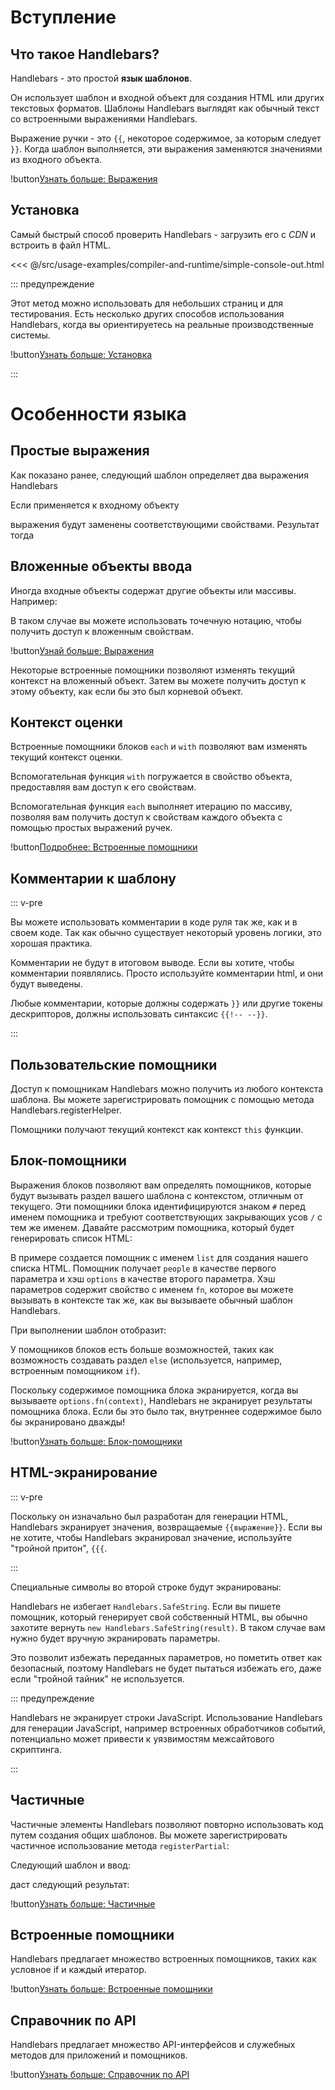 # Вступление

## Что такое Handlebars?

Handlebars - это простой **язык шаблонов**.

Он использует шаблон и входной объект для создания HTML или других текстовых форматов. Шаблоны Handlebars выглядят как обычный текст со встроенными выражениями Handlebars.

<ExamplePart examplePage="/examples/simple-expressions" show="template"/>

Выражение ручки - это `{{`, некоторое содержимое, за которым следует `}}`. Когда шаблон выполняется, эти выражения заменяются значениями из входного объекта.

!button[Узнать больше: Выражения](expressions.html)

## Установка

Самый быстрый способ проверить Handlebars - загрузить его с _CDN_ и встроить в файл HTML.

<<< @/src/usage-examples/compiler-and-runtime/simple-console-out.html

::: предупреждение

Этот метод можно использовать для небольших страниц и для тестирования. Есть несколько других способов использования Handlebars, когда вы ориентируетесь на реальные производственные системы.

!button[Узнать больше: Установка](../installation/index.md)

:::

# Особенности языка

## Простые выражения

Как показано ранее, следующий шаблон определяет два выражения Handlebars

<ExamplePart examplePage="/examples/simple-expressions" show="template"/>

Если применяется к входному объекту

<ExamplePart examplePage="/examples/simple-expressions" show="input"/>

выражения будут заменены соответствующими свойствами. Результат тогда

<ExamplePart examplePage="/examples/simple-expressions" show="output"/>

## Вложенные объекты ввода

Иногда входные объекты содержат другие объекты или массивы. Например:

<ExamplePart examplePage="/examples/path-expressions-dot" show="input" />

В таком случае вы можете использовать точечную нотацию, чтобы получить доступ к вложенным свойствам.

<ExamplePart examplePage="/examples/path-expressions-dot" show="template"/>

!button[Узнай больше: Выражения](./expressions.md)

Некоторые встроенные помощники позволяют изменять текущий контекст на вложенный объект. Затем вы можете получить доступ к этому объекту, как если бы это был корневой объект.

## Контекст оценки

Встроенные помощники блоков `each` и `with` позволяют вам изменять текущий контекст оценки.

Вспомогательная функция `with` погружается в свойство объекта, предоставляя вам доступ к его свойствам.

<Flex>
<ExamplePart examplePage="/examples/builtin-helper-with-block" show="template"/>
<ExamplePart examplePage="/examples/builtin-helper-with-block" show="input"/>
</Flex>

Вспомогательная функция `each` выполняет итерацию по массиву, позволяя вам получить доступ к свойствам каждого объекта с помощью простых выражений ручек.

<Flex>
<ExamplePart examplePage="/examples/builtin-helper-each-block" show="template"/>
<ExamplePart examplePage="/examples/builtin-helper-each-block" show="input"/>
</Flex>

!button[Подробнее: Встроенные помощники](./builtin-helpers.md)

## Комментарии к шаблону

::: v-pre

Вы можете использовать комментарии в коде руля так же, как и в своем коде. Так как обычно существует некоторый уровень логики, это хорошая практика.

Комментарии не будут в итоговом выводе. Если вы хотите, чтобы комментарии появлялись. Просто используйте комментарии html, и они будут выведены.

Любые комментарии, которые должны содержать `}}` или другие токены дескрипторов, должны использовать синтаксис `{{!-- --}}`.

:::

<ExamplePart examplePage="/examples/comments" show="template"/>

## Пользовательские помощники

Доступ к помощникам Handlebars можно получить из любого контекста шаблона. Вы можете зарегистрировать помощник с помощью метода Handlebars.registerHelper.

<Flex>
<ExamplePart examplePage="/examples/helper-simple" show="template" />
<ExamplePart examplePage="/examples/helper-simple" show="preparationScript" />
</Flex>

Помощники получают текущий контекст как контекст `this` функции.

<Flex>
<ExamplePart examplePage="/examples/helper-this-context" show="template" />
<ExamplePart examplePage="/examples/helper-this-context" show="preparationScript" />
</Flex>

## Блок-помощники

Выражения блоков позволяют вам определять помощников, которые будут вызывать раздел вашего шаблона с контекстом, отличным от текущего. Эти помощники блока идентифицируются знаком `#` перед именем помощника и требуют соответствующих закрывающих усов `/` с тем же именем. Давайте рассмотрим помощника, который будет генерировать список HTML:

<ExamplePart examplePage="/examples/helper-block" show="preparationScript" />

В примере создается помощник с именем `list` для создания нашего списка HTML. Помощник получает `people` в качестве первого параметра и хэш `options` в качестве второго параметра. Хэш параметров содержит свойство с именем `fn`, которое вы можете вызывать в контексте так же, как вы вызываете обычный шаблон Handlebars.

При выполнении шаблон отобразит:

<ExamplePart examplePage="/examples/helper-block" show="output" />

У помощников блоков есть больше возможностей, таких как возможность создавать раздел `else` (используется, например, встроенным помощником `if`).

Поскольку содержимое помощника блока экранируется, когда вы вызываете `options.fn(context)`, Handlebars не экранирует результаты помощника блока. Если бы это было так, внутреннее содержимое было бы экранировано дважды!

!button[Узнать больше: Блок-помощники](block-helpers.html)

## HTML-экранирование

::: v-pre

Поскольку он изначально был разработан для генерации HTML, Handlebars экранирует значения, возвращаемые `{{выражение}}`. Если вы не хотите, чтобы Handlebars экранировал значение, используйте "тройной притон", `{{{`.

:::

<ExamplePart examplePage="/examples/html-escaping" show="template" />

Специальные символы во второй строке будут экранированы:

<ExamplePart examplePage="/examples/html-escaping" show="output" />

Handlebars не избегает `Handlebars.SafeString`. Если вы пишете помощник, который генерирует свой собственный HTML, вы обычно захотите вернуть `new Handlebars.SafeString(result)`. В таком случае вам нужно будет вручную экранировать параметры.

<ExamplePart examplePage="/examples/helper-safestring" show="preparationScript" />

Это позволит избежать переданных параметров, но пометить ответ как безопасный, поэтому Handlebars не будет пытаться избежать его, даже если "тройной тайник" не используется.

::: предупреждение

Handlebars не экранирует строки JavaScript. Использование Handlebars для генерации JavaScript, например встроенных обработчиков событий, потенциально может привести к уязвимостям межсайтового скриптинга.

:::

## Частичные

Частичные элементы Handlebars позволяют повторно использовать код путем создания общих шаблонов. Вы можете зарегистрировать частичное использование метода `registerPartial`:

<ExamplePart examplePage="/examples/partials/register" show="preparationScript" />

Следующий шаблон и ввод:

<Flex>
<ExamplePart examplePage="/examples/partials/register" show="template" />
<ExamplePart examplePage="/examples/partials/register" show="input" />
</Flex>

даст следующий результат:

<ExamplePart examplePage="/examples/partials/register" show="output" />

!button[Узнать больше: Частичные](partials.html)

## Встроенные помощники

Handlebars предлагает множество встроенных помощников, таких как условное if и каждый итератор.

!button[Узнать больше: Встроенные помощники](builtin-helpers.html)

## Справочник по API

Handlebars предлагает множество API-интерфейсов и служебных методов для приложений и помощников.

!button[Узнать больше: Справочник по API](/api-reference/)
